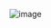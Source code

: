 ![image](https://github.com/kevincord/BotonesAndroid/assets/85372037/95129fc1-d550-4b92-9b0e-5c7ced25abc3)

